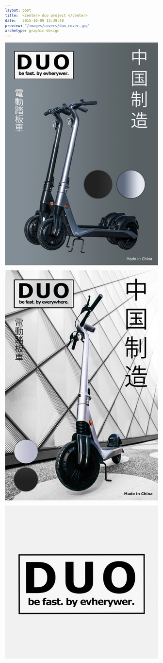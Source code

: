 ```yaml
---
layout: post
title:  <center> duo project </center>
date:   2015-10-09 15:39:40
preview: "/images/covers/duo_cover.jpg"
archetype: graphic-design
---
```


![Picture 1](\images\graphic-design\duo-projects\1.jpg)

![Picture 2](\images\graphic-design\duo-projects\2.jpg)

![Picture 2](\images\graphic-design\duo-projects\3.jpg)

